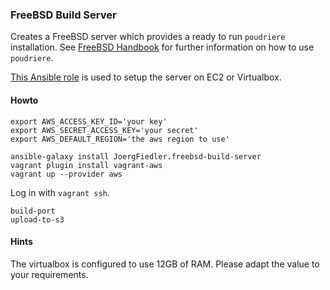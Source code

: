 ### FreeBSD Build Server

Creates a FreeBSD server which provides a ready to run `poudriere` installation. See [FreeBSD Handbook](https://www.freebsd.org/doc/handbook/ports-poudriere.html) for further information on how to use `poudriere`.

[This Ansible role](https://github.com/JoergFiedler/freebsd-build-server) is used to setup the server on EC2 or Virtualbox.

#### Howto

    export AWS_ACCESS_KEY_ID='your key'
    export AWS_SECRET_ACCESS_KEY='your secret'
    export AWS_DEFAULT_REGION='the aws region to use'

    ansible-galaxy install JoergFiedler.freebsd-build-server
    vagrant plugin install vagrant-aws
    vagrant up --provider aws


Log in with `vagrant ssh`.

    build-port
    upload-to-s3


#### Hints

The virtualbox is configured to use 12GB of RAM. Please adapt the value to your requirements.

